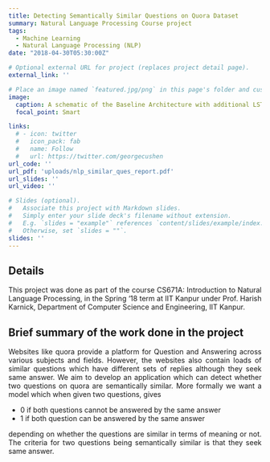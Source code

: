 ```yaml
---
title: Detecting Semantically Similar Questions on Quora Dataset
summary: Natural Language Processing Course project
tags:
  - Machine Learning
  - Natural Language Processing (NLP)
date: "2018-04-30T05:30:00Z"

# Optional external URL for project (replaces project detail page).
external_link: ''

# Place an image named `featured.jpg/png` in this page's folder and customize its options here.
image:
  caption: A schematic of the Baseline Architecture with additional LSTM layer
  focal_point: Smart

links:
  # - icon: twitter
  #   icon_pack: fab
  #   name: Follow
  #   url: https://twitter.com/georgecushen
url_code: ''
url_pdf: 'uploads/nlp_similar_ques_report.pdf'
url_slides: ''
url_video: ''

# Slides (optional).
#   Associate this project with Markdown slides.
#   Simply enter your slide deck's filename without extension.
#   E.g. `slides = "example"` references `content/slides/example/index.md`.
#   Otherwise, set `slides = ""`.
slides: ''
---
```


<!-- <h2 >Location</h2> -->
<!-- This project was done as a industrial software internship at Hike Pvt. Ltd., New Delhi, during May ‘17 - Jul ‘17, the summer of my second year. -->
<!-- This project was taken as part of the Robotics club at IIT Kanpur during my first two years at IIT Kanpur. -->


<h2>Details</h2>
<!-- This project was started as part of the course CS657: Information Retrieval, in the Spring ‘18 term at IIT Kanpur under Prof. Arnab Bhattacharya, Department of Computer Science and Engineering, IIT Kanpur. It was later continued beyond the course into my second undergraduate research project. -->
<p style="text-align: justify;">This project was done as part of the course CS671A: Introduction to Natural Language Processing, in the Spring ‘18 term at IIT Kanpur under Prof. Harish Karnick, Department of Computer Science and Engineering, IIT Kanpur.</p>
<!-- This project was done as an undergraduate project, in the Spring ‘18 term at IIT Kanpur under Prof. Indranil Saha, Department of Computer Science and Engineering, IIT Kanpur. -->

<h2>Brief summary of the work done in the project</h2>
<p style="text-align: justify;">Websites like quora provide a platform for Question and Answering across various subjects and fields. However, the websites also contain loads of similar questions which have different sets of replies although they seek same answer. We aim to develop an application which can detect whether two questions on quora are semantically similar. More formally we want a model which when given two questions, gives</p>
<ul>
  <li>0 if both questions cannot be answered by the same answer</li>
  <li>1 if both question can be answered by the same answer</li>
</ul>
<p style="text-align: justify;">depending on whether the questions are similar in terms of meaning or not. The criteria for two questions being semantically similar is that they seek same answer.</p>


<!-- <h3>Attributions:</h3>
<ul>
  <li><a href="https://commons.wikimedia.org/wiki/File:Ada_horizon_green_logo_with_slogan.svg">"Ada programming language logo (2023)"</a> by <a href="https://commons.wikimedia.org/wiki/User:Captain-Haddock17">William J. Franck</a> is licensed under <a href="https://creativecommons.org/publicdomain/zero/1.0/deed.en">CC0 1.0</a> / Merged with other images</li>
</ul> -->